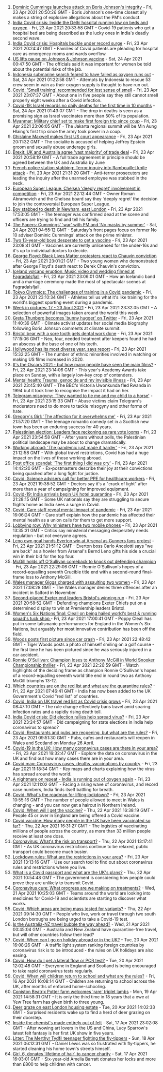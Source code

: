 1. [Dominic Cummings launches attack on Boris Johnson's integrity](https://www.bbc.co.uk/news/uk-politics-56863547) - Fri, 23 Apr 2021 20:50:26 GMT - Boris Johnson's one-time closest ally makes a string of explosive allegations about the PM's conduct.
2. [India Covid crisis: Inside the Delhi hospital running low on beds and oxygen](https://www.bbc.co.uk/news/world-asia-india-56864789) - Fri, 23 Apr 2021 20:33:58 GMT - Covid-19 patients who get a hospital bed are being described as the lucky ones in India's deadly second wave.
3. [India Covid crisis: Hospitals buckle under record surge](https://www.bbc.co.uk/news/world-asia-56858403) - Fri, 23 Apr 2021 20:24:47 GMT - Families of Covid patients are pleading for hospital care as emergency rooms and wards overflow.
4. [US lifts pause on Johnson & Johnson vaccine](https://www.bbc.co.uk/news/world-us-canada-56865562) - Sat, 24 Apr 2021 00:47:50 GMT - The officials said it was important for women be told about the potential risks of the jab.
5. [Indonesia submarine search feared to have failed as oxygen runs out](https://www.bbc.co.uk/news/world-asia-56851487) - Sat, 24 Apr 2021 01:22:58 GMT - Attempts by Indonesia to rescue 53 crew seem in vain as their oxygen supply is thought to have run out.
6. [Covid: 'Smell training' recommended for lost sense of smell](https://www.bbc.co.uk/news/health-56865129) - Fri, 23 Apr 2021 23:07:37 GMT - About one in five people say they still cannot smell properly eight weeks after a Covid infection.
7. [Covid-19: Israel records no daily deaths for the first time in 10 months](https://www.bbc.co.uk/news/world-middle-east-56868383) - Sat, 24 Apr 2021 01:43:07 GMT - The drop in deaths is seen as a promising sign as Israel vaccinates more than 50% of its population.
8. [Myanmar: Military chief set to make first foreign trip since coup](https://www.bbc.co.uk/news/world-asia-56855166) - Fri, 23 Apr 2021 23:06:05 GMT - The Jakarta regional summit will be Min Aung Hlaing's first trip since the army took power in a coup.
9. [Ghislaine Maxwell makes first US court appearance](https://www.bbc.co.uk/news/world-us-canada-56865986) - Fri, 23 Apr 2021 20:11:32 GMT - The socialite is accused of helping Jeffrey Epstein groom and sexually abuse underage girls.
10. [Brexit: UK and Australia agree 'vast majority' of trade deal](https://www.bbc.co.uk/news/business-56867752) - Fri, 23 Apr 2021 20:58:19 GMT - A full trade agreement in principle should be agreed between the UK and Australia by June
11. [French police station stabbing: Terror inquiry into Rambouillet knife attack](https://www.bbc.co.uk/news/world-europe-56862436) - Fri, 23 Apr 2021 21:31:20 GMT - Anti-terror prosecutors are leading the inquiry after the unarmed employee was stabbed in the neck.
12. [European Super League: Chelsea 'deeply regret' involvement in competition](https://www.bbc.co.uk/sport/football/56868064) - Fri, 23 Apr 2021 22:12:44 GMT - Owner Roman Abramovich and the Chelsea board say they 'deeply regret' the decision to join the controversial European Super League.
13. [Boy stabbed to death in Newham, east London](https://www.bbc.co.uk/news/uk-england-london-56853980) - Fri, 23 Apr 2021 17:53:05 GMT - The teenager was confirmed dead at the scene and officers are trying to find and tell his family.
14. [The Papers: Cummings' 'war' with PM and 'No masks by summer'](https://www.bbc.co.uk/news/blogs-the-papers-56867963) - Sat, 24 Apr 2021 04:55:12 GMT - Saturday's front pages focus on former No 10 adviser Dominic Cummings' attack on the prime minister.
15. [Two 13-year-old boys desperate to get a vaccine](https://www.bbc.co.uk/news/health-56765176) - Fri, 23 Apr 2021 23:08:41 GMT - Vaccines are currently unlicensed for the under-16s and it's up to individual doctors to decide.
16. [George Floyd: Black Lives Matter protesters react to Chauvin conviction](https://www.bbc.co.uk/news/world-us-canada-56861068) - Fri, 23 Apr 2021 23:01:21 GMT - Two young women who demonstrated after George Floyd's death react to Derek Chauvin's conviction.
17. [Iceland volcano eruption: Music video and wedding filmed at Fagradalsfjall](https://www.bbc.co.uk/news/world-europe-56860032) - Fri, 23 Apr 2021 23:06:01 GMT - How an Icelandic band and a marriage ceremony made the most of spectacular scenes at Fagradalsfjall.
18. [Tokyo Olympics: The challenges of training in a Covid pandemic](https://www.bbc.co.uk/news/world-asia-56854906) - Fri, 23 Apr 2021 23:10:34 GMT - Athletes tell us what it's like training for the world's biggest sporting event during a pandemic.
19. [Week in pictures: 17 - 23 April 2021](https://www.bbc.co.uk/news/in-pictures-56836517) - Fri, 23 Apr 2021 23:32:05 GMT - A selection of powerful images taken around the world this week.
20. [Greta Thunberg becomes 'bunny hugger' on Twitter](https://www.bbc.co.uk/news/uk-politics-56859751) - Fri, 23 Apr 2021 11:40:39 GMT - Climate activist updates her social media biography following Boris Johnson comments at climate summit.
21. [Bristol bear with a sore tooth gets dental work done](https://www.bbc.co.uk/news/uk-england-bristol-56865732) - Fri, 23 Apr 2021 17:15:06 GMT - Neo, four, needed treatment after keepers found he had an abscess at the base of one of his teeth.
22. [Hollywood has its most diverse year, says report](https://www.bbc.co.uk/news/newsbeat-56860578) - Fri, 23 Apr 2021 15:32:25 GMT - The number of ethnic minorities involved in watching or making US films increased in 2020.
23. [It's the Oscars 2021 - but how many people have seen the main films?](https://www.bbc.co.uk/news/entertainment-arts-56766212) - Fri, 23 Apr 2021 23:14:06 GMT - This year's Academy Awards take place on Sunday, with a largely low-key crop of contenders.
24. [Mental health: Trauma, genocide and my invisible illness](https://www.bbc.co.uk/news/world-africa-56852375) - Fri, 23 Apr 2021 23:45:40 GMT - The BBC's Victoria Uwonkunda fled Rwanda in 1994 but it took time to recognise the impact it had on her.
25. [Telegram misogyny: 'They wanted to tie me and my child to a horse'](https://www.bbc.co.uk/news/technology-56801878) - Fri, 23 Apr 2021 23:15:33 GMT - Abuse victims claim Telegram's moderators need to do more to tackle misogyny and other forms of hate.
26. [Gregory's Girl: 'The affection for it overwhelms me'](https://www.bbc.co.uk/news/uk-scotland-56858767) - Fri, 23 Apr 2021 21:57:20 GMT - The teenage romantic comedy set in a Scottish new town has been an enduring success for 40 years.
27. [Palestinian election: Leaders face reckoning as rare vote looms](https://www.bbc.co.uk/news/world-middle-east-56842718) - Fri, 23 Apr 2021 23:54:58 GMT - After years without polls, the Palestinian political landscape may be about to change dramatically.
28. [Working abroad: 'The pandemic just made it harder'](https://www.bbc.co.uk/news/business-56313507) - Fri, 23 Apr 2021 21:12:58 GMT - With global travel restrictions, Covid has had a huge impact on the lives of those working abroad.
29. [Post office scandal: 'The first thing I did was cry'](https://www.bbc.co.uk/news/uk-england-56859105) - Fri, 23 Apr 2021 14:42:20 GMT - Ex-postmasters describe their joy at their convictions being quashed after a long fight for justice.
30. [Covid: Science advisers call for better PPE for healthcare workers](https://www.bbc.co.uk/news/health-56866835) - Fri, 23 Apr 2021 19:38:52 GMT - Doctors say it's a "crack of light" after more than a year of campaigning for improved equipment.
31. [Covid-19: India arrivals begin UK hotel quarantine](https://www.bbc.co.uk/news/uk-56864100) - Fri, 23 Apr 2021 21:28:15 GMT - Some UK nationals say they are struggling to secure flights home as India sees a surge in Covid.
32. [Covid: Care staff reveal mental impact of pandemic](https://www.bbc.co.uk/news/uk-56847478) - Fri, 23 Apr 2021 16:06:24 GMT - Care staff explain how the pandemic has affected their mental health as a union calls for them to get more support.
33. [Lobbying row: Why ministers have two mobile phones](https://www.bbc.co.uk/news/uk-politics-56842946) - Fri, 23 Apr 2021 13:35:31 GMT - Critics say ministerial messaging desperately needs regulation - but not everyone agrees.
34. [Leno own goal hands Everton win at Arsenal as Gunners fans protest](https://www.bbc.co.uk/sport/football/56768616) - Fri, 23 Apr 2021 21:51:12 GMT - Everton boss Carlo Ancelotti says "we are back" as a howler from Arsenal's Bernd Leno gifts his side a crucial win in their bid for the top four.
35. [McGill holds off O'Sullivan comeback to knock out defending champion](https://www.bbc.co.uk/sport/snooker/56858543) - Fri, 23 Apr 2021 22:29:06 GMT - Ronnie O'Sullivan's hopes of a record-equalling seventh Crucible title end with a second-round final-frame loss to Anthony McGill.
36. [Wales manager Giggs charged with assaulting two women](https://www.bbc.co.uk/news/uk-wales-56864731) - Fri, 23 Apr 2021 17:08:28 GMT - The Wales manager denies three offences after an incident in Salford in November.
37. [Second-placed Exeter end leaders Bristol's winning run](https://www.bbc.co.uk/sport/rugby-union/56836657) - Fri, 23 Apr 2021 20:58:52 GMT - Defending champions Exeter Chiefs put on a determined display to win at Premiership leaders Bristol.
38. [Women's Six Nations final: Cleall on being hailed world's best & running squad's tuck shop ](https://www.bbc.co.uk/sport/rugby-union/56861940) - Fri, 23 Apr 2021 17:00:41 GMT - Poppy Cleall has put in some talismanic performances for England in the Women's Six Nations, but arguably her most innovative contribution has been off the field.
39. [Woods posts first picture since car crash](https://www.bbc.co.uk/sport/golf/56867825) - Fri, 23 Apr 2021 22:48:42 GMT - Tiger Woods posts a photo of himself smiling on a golf course - the first time he has been pictured since he was seriously injured in a car accident.
40. [Ronnie O'Sullivan: Champion loses to Anthony McGill in World Snooker Championship thriller](https://www.bbc.co.uk/sport/av/snooker/56868532) - Fri, 23 Apr 2021 22:26:59 GMT - Watch highlights of the deciding frame as champion Ronnie O'Sullivan's hopes of a record-equalling seventh world title end in round two as Anthony McGill triumphs 13-12.
41. [Which countries are on the red list and what are the quarantine rules?](https://www.bbc.co.uk/news/explainers-52544307) - Fri, 23 Apr 2021 07:46:41 GMT - India has now been added to the UK Government's Covid "red list" of countries.
42. [Covid: India on UK travel red list as Covid crisis grows](https://www.bbc.co.uk/news/uk-56848006) - Fri, 23 Apr 2021 08:47:10 GMT - The rule change effectively bans travel amid soaring infection rates and a rapidly rising death toll.
43. [India Covid crisis: Did election rallies help spread virus?](https://www.bbc.co.uk/news/56858980) - Fri, 23 Apr 2021 23:24:57 GMT - Did campaigning for state elections in India help coronavirus to spread?
44. [Covid: Restaurants and pubs are reopening, but what are the rules?](https://www.bbc.co.uk/news/business-52977388) - Fri, 23 Apr 2021 09:51:30 GMT - Pubs, cafes and restaurants will reopen in Wales and Scotland on Monday 26 April.
45. [Covid-19 in the UK: How many coronavirus cases are there in your area?](https://www.bbc.co.uk/news/uk-51768274) - Fri, 23 Apr 2021 16:32:47 GMT - Explore the data on coronavirus in the UK and find out how many cases there are in your area.
46. [Covid map: Coronavirus cases, deaths, vaccinations by country](https://www.bbc.co.uk/news/world-51235105) - Fri, 23 Apr 2021 11:18:34 GMT - Key maps and charts explaining how the virus has spread around the world.
47. [A nightmare on repeat - India is running out of oxygen again](https://www.bbc.co.uk/news/uk-56841381) - Fri, 23 Apr 2021 12:11:02 GMT - Facing a rising wave of coronavirus, and record case numbers, India finds itself battling for breath.
48. [Covid: What's the roadmap for lifting lockdown?](https://www.bbc.co.uk/news/explainers-52530518) - Fri, 23 Apr 2021 10:55:16 GMT - The number of people allowed to meet in Wales is changing - and you can now get a haircut in Northern Ireland.
49. [Covid: When will I get the vaccine?](https://www.bbc.co.uk/news/health-55045639) - Thu, 22 Apr 2021 16:38:19 GMT - People 45 or over in England are being offered a Covid vaccine.
50. [Covid vaccine: How many people in the UK have been vaccinated so far?](https://www.bbc.co.uk/news/health-55274833) - Thu, 22 Apr 2021 16:31:27 GMT - The logistics of vaccinating millions of people across the country, as more than 33 million people receive at least one dose.
51. [Coronavirus: What's the risk on transport?](https://www.bbc.co.uk/news/health-51736185) - Thu, 22 Apr 2021 13:17:41 GMT - As UK coronavirus restrictions continue to be relaxed, public transport could become much busier.
52. [Lockdown rules: What are the restrictions in your area?](https://www.bbc.co.uk/news/uk-54373904) - Fri, 23 Apr 2021 13:13:16 GMT - Use our search tool to find out about coronavirus rules and restrictions where you live.
53. [What is a Covid passport and what are the UK's plans?](https://www.bbc.co.uk/news/explainers-55718553) - Thu, 22 Apr 2021 10:54:48 GMT - The government is considering how people could prove they are unlikely to transmit Covid.
54. [Coronavirus cure: What progress are we making on treatments?](https://www.bbc.co.uk/news/health-52354520) - Wed, 21 Apr 2021 10:25:03 GMT - Teams around the world are looking into medicines for Covid-19 and scientists are starting to discover what works.
55. [Covid: Which areas are being mass tested for variants?](https://www.bbc.co.uk/news/explainers-54872039) - Thu, 22 Apr 2021 09:14:30 GMT - People who live, work or travel through two south London boroughs are being urged to take a Covid-19 test.
56. [Is the Australia-NZ travel bubble the way ahead?](https://www.bbc.co.uk/news/business-56796943) - Wed, 21 Apr 2021 00:45:04 GMT - Australia and New Zealand have quarantine-free travel, but will other countries follow their lead?
57. [Covid: When can I go on holiday abroad or in the UK?](https://www.bbc.co.uk/news/explainers-52646738) - Tue, 20 Apr 2021 16:08:26 GMT - A traffic light system ranking foreign countries by coronavirus risk is to be introduced - the rules on UK holidays are also easing.
58. [Covid: How do I get a lateral flow or PCR test?](https://www.bbc.co.uk/news/health-51943612) - Tue, 20 Apr 2021 12:02:48 GMT - Everyone in England and Scotland is being encouraged to take rapid coronavirus tests regularly.
59. [Covid: When will children return to school and what are the rules?](https://www.bbc.co.uk/news/education-51643556) - Fri, 16 Apr 2021 16:08:14 GMT - Children are returning to school across the UK, after months of enforced home-schooling.
60. [Coniston Beatrix Potter farm welcomes 'rare' triplet lambs](https://www.bbc.co.uk/news/uk-england-cumbria-56800852) - Mon, 19 Apr 2021 14:58:31 GMT - It is only the third time in 18 years that a ewe at Yew Tree farm has given birth to three young.
61. [Deer graze on east London housing estate](https://www.bbc.co.uk/news/uk-england-london-56819018) - Tue, 20 Apr 2021 14:02:33 GMT - Surprised residents wake up to find a herd of deer grazing on their doorstep.
62. [Inside the chemist's made entirely out of felt](https://www.bbc.co.uk/news/entertainment-arts-56773534) - Sat, 17 Apr 2021 23:02:08 GMT - After wowing art lovers in the US and China, Lucy Sparrow's latest felt fantasy is her first UK show in five years.
63. [Litter: The Merthyr Tydfil teenager fighting the fly-tippers](https://www.bbc.co.uk/news/uk-wales-56721191) - Sun, 18 Apr 2021 06:12:31 GMT - Daniel Lewis was so frustrated with fly-tippers, he started cleaning his home town's streets himself.
64. [Girl, 6, donates 'lifetime of hair' to cancer charity](https://www.bbc.co.uk/news/uk-england-gloucestershire-56771062) - Sat, 17 Apr 2021 16:03:01 GMT - Six-year-old Amelia Barratt donates her locks and more than £800 to help children with cancer.
